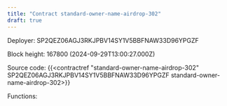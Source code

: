 ```yaml
---
title: "Contract standard-owner-name-airdrop-302"
draft: true
---
```

Deployer: SP2QEZ06AGJ3RKJPBV14SY1V5BBFNAW33D96YPGZF


 



Block height: 167800 (2024-09-29T13:00:27.000Z)

Source code: {{<contractref "standard-owner-name-airdrop-302" SP2QEZ06AGJ3RKJPBV14SY1V5BBFNAW33D96YPGZF standard-owner-name-airdrop-302>}}

Functions:


